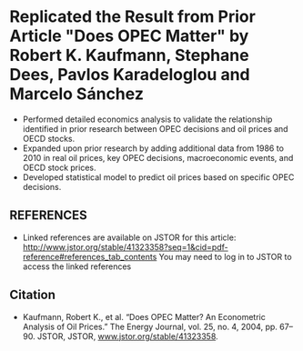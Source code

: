 # Replicated the Result from Prior Article "Does OPEC Matter" by Robert K. Kaufmann, Stephane Dees, Pavlos Karadeloglou and Marcelo Sánchez

*	Performed detailed economics analysis to validate the relationship identified in prior research between OPEC decisions and oil prices and OECD stocks.
*	Expanded upon prior research by adding additional data from 1986 to 2010 in real oil prices, key OPEC decisions, macroeconomic events, and OECD stock prices. 
*	Developed statistical model to predict oil prices based on specific OPEC decisions.




## REFERENCES
* Linked references are available on JSTOR for this article: http://www.jstor.org/stable/41323358?seq=1&cid=pdf-reference#references_tab_contents You may need to log in to JSTOR to access the linked references

## Citation
* Kaufmann, Robert K., et al. “Does OPEC Matter? An Econometric Analysis of Oil Prices.” The Energy Journal, vol. 25, no. 4, 2004, pp. 67–90. JSTOR, JSTOR, www.jstor.org/stable/41323358.
